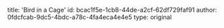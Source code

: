title: 'Bird in a Cage'
id: bcac1f5e-1cb8-44de-a2cf-62df729faf91
author: 0fdcfcab-9dc5-4bdc-a78c-4fa4eca4e4e5
type: original

